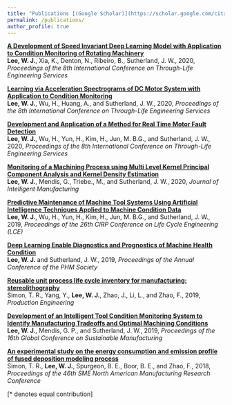 ```yaml
---
title: "Publications [(Google Scholar)](https://scholar.google.com/citations?hl=en&user=_j_0jLYg2kcC&view_op=list_works&sortby=pubdate)"
permalink: /publications/
author_profile: true
---
```






<b>[A Development of Speed Invariant Deep Learning Model with Application to Condition Monitoring of Rotating Machinery](https://link.springer.com/article/10.1007/s10845-020-01578-x)</b> <br>
<b>Lee, W. J.</b>, Xia, K., Denton, N., Ribeiro, B., Sutherland, J. W., 2020, <i>Proceedings of the 8th International Conference on Through-Life Engineering Services</i>


<b>[Learning via Acceleration Spectrograms of DC Motor System with Application to Condition Monitoring](https://link.springer.com/article/10.1007/s00170-019-04563-8)</b> <br>
<b>Lee, W. J.</b>, Wu, H., Huang, A., and Sutherland, J. W., 2020, <i>Proceedings of the 8th International Conference on Through-Life Engineering Services</i>

<b>[Development and Application of a Method for Real Time Motor Fault Detection](https://www.sciencedirect.com/science/article/pii/S2351978920316541)</b> <br>
<b>Lee, W. J.</b>, Wu, H., Yun, H., Kim, H., Jun, M. B.G., and Sutherland, J. W., 2020, <i>Proceedings of the 8th International Conference on Through-Life Engineering Services</i>


<b>[Monitoring of a Machining Process using Multi Level Kernel Principal Component Analysis and Kernel Density Estimation](https://link.springer.com/article/10.1007/s10845-019-01504-w)</b> <br>
<b>Lee, W. J.</b>,  Mendis, G., Triebe., M., and Sutherland, J. W., 2020, <i>Journal of Intelligent Manufacturing</i>

<b>[Predictive Maintenance of Machine Tool Systems Using Artificial Intelligence Techniques Applied to Machine Condition Data](https://www.sciencedirect.com/science/article/pii/S2212827118312988)</b> <br>
<b>Lee, W. J.</b>, Wu, H., Yun, H., Kim, H., Jun, M. B.G., and Sutherland, J. W., 2019, <i>Proceedings of the 26th CIRP Conference on Life Cycle Engineering (LCE)</i>

<b>[Deep Learning Enable Diagnostics and Prognostics of Machine Health Condition](http://www.phmpapers.org/index.php/phmconf/article/view/919)</b> <br>
<b>Lee, W. J.</b> and Sutherland, J. W., 2019, <i>Proceedings of the Annual Conference of the PHM Society</i>

<b>[Reusable unit process life cycle inventory for manufacturing: stereolithography](https://link.springer.com/article/10.1007/s11740-019-00916-0)</b> <br>
Simon, T. R., Yang, Y., <b>Lee, W. J.</b>, Zhao, J., Li, L., and Zhao, F., 2019, <i>Production Engineering</i>

<b>[Development of an Intelligent Tool Condition Monitoring System to Identify Manufacturing Tradeoffs and Optimal Machining Conditions](https://www.sciencedirect.com/science/article/pii/S2351978919305086)</b> <br>
<b>Lee, W. J.</b>, Mendis, G. P., and Sutherland, J. W., 2019, <i>Proceedings of the 16th Global Conference on Sustainable Manufacturing</i>

<b>[An experimental study on the energy consumption and emission profile of fused deposition modeling process](https://www.sciencedirect.com/science/article/pii/S2351978918307959)</b> <br>
Simon, T. R., <b>Lee, W. J.</b>, Spurgeon, B. E., Boor, B. E., and Zhao, F., 2018, <i>Proceedings of the 46th SME North American Manufacturing Research Conference</i>



[\* denotes equal contribution]
